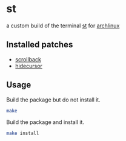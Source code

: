 # st
a custom build of the terminal [st](http://st.suckless.org/) for [archlinux](https://archlinux.org/)

## Installed patches
* [scrollback](https://st.suckless.org/patches/scrollback/)
* [hidecursor](https://st.suckless.org/patches/hidecursor/)

## Usage

Build the package but do not install it.
```sh
make
```

Build the package and install it.
```sh
make install
```
